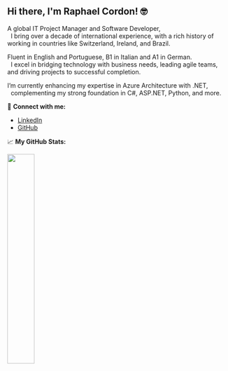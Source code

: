 ## Hi there, I'm Raphael Cordon! 🤓

A global IT Project Manager and Software Developer,<br>
&nbsp; I bring over a decade of international experience, with a rich history of working in countries like Switzerland, Ireland, and Brazil.<br> 

Fluent in English and Portuguese, B1 in Italian and A1 in German.<br>
&nbsp; I excel in bridging technology with business needs, leading agile teams, and driving projects to successful completion. 

I’m currently enhancing my expertise in Azure Architecture with .NET,<br>
&nbsp; complementing my strong foundation in C#, ASP.NET, Python, and more.

🔗 **Connect with me:**  
  - [LinkedIn](https://linkedin.com/in/raphael-cordon)  
  - [GitHub](https://github.com/raphaelcordon)  

📈 **My GitHub Stats:**

<div>
  <a href="https://github.com/raphaelcordon">
    <img width=35% src="https://github-readme-stats.vercel.app/api/top-langs/?username=raphaelcordon&theme=github_dark">
  </a>
</div>
